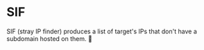 # SIF
SIF (stray IP finder) produces a list of target's IPs that don't have a subdomain hosted on them. 📍
